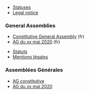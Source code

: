 <!-- LANG:EN, title="Association"-->

- [Statuses](https://wiki.inventaire.io/wiki/Statuts?lang=en)
- [Legal notice](https://wiki.inventaire.io/wiki/Legal-notice?lang=en)

### General Assemblies

- [Constitutive General Assembly](https://wiki.inventaire.io/wiki/Assemblee-Constitutive?lang=fr) (fr)
- [AG du xx mai 2020]() (fr)

<!-- LANG:FR, title="Association"-->

- [Statuts](https://wiki.inventaire.io/wiki/Statuts?lang=fr)
- [Mentions légales](https://wiki.inventaire.io/wiki/Legal-notice?lang=fr)

### Assemblées Générales

- [AG constitutive](https://wiki.inventaire.io/wiki/Assemblee-Constitutive?lang=fr)
- [AG du xx mai 2020]()